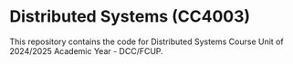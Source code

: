 # Distributed Systems (CC4003)
This repository contains the code for Distributed Systems Course Unit of 2024/2025 Academic Year - DCC/FCUP.


